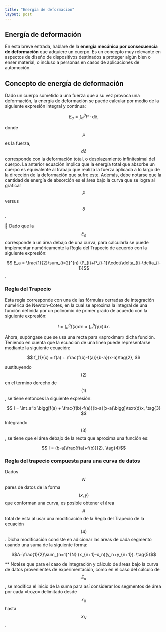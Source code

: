 ```yaml
---
title: "Energía de deformación"
layout: post
---
```


## **Energía de deformación** 

En esta breve entrada, hablaré de la **energía mecánica por consecuencia de deformación** que adquiere un cuerpo. Es un concepto muy relevante en aspectos de diseño de dispositivos destinados a proteger algún bien o enser material, o incluso a personas en casos de aplicaciones de automoción.

## Concepto de energía de deformación
 
Dado un cuerpo sometido a una fuerza que a su vez provoca una deformación, la energía de deformación se puede calcular por medio de la siguiente expresión integral y continua:

$$ E_a = \int_{\alpha}^{\beta} P\cdot \text{d}\delta,  $$

donde $$P$$ es la fuerza, $$d\delta$$ corresponde con la deformación total, o desplazamiento infinitesimal del cuerpo. La anterior ecuación implica que la energía total que absorbe un cuerpo es equivalente al trabajo que realiza la fuerza aplicada a lo largo de la dirección de la deformación que sufre este. Además, debe notarse que la cantidad de energía de absorción es el área bajo la curva que se logra al graficar $$P$$ versus $$\delta$$.

🔑 Dado que la $$E_a$$ corresponde a un área debajo de una curva, para calcularla se puede implementar numéricamente la Regla del Trapecio de acuerdo con la siguiente expresión:

$$ E_a = \frac{1}{2}\sum_{i=2}^{n} (P_{i}+P_{i-1})\cdot(\delta_{i}-\delta_{i-1})$$.

### **Regla del Trapecio**

Esta regla corresponde con una de las fórmulas cerradas de integración numérica de Newton-Cotes, en la cual se aproxima la integral de una función definida por un polinomio de primer grado de acuerdo con la siguiente expresión:

$$ I = \int_a^b f(x)\text{d}x \approx \int_a^b f_{1}(x)\text{d}x \tag{1}. $$ 

Ahora, supóngase que se usa una recta para «aproximar» dicha función. Teniendo en cuenta que la ecuación de una linea puede representarse mediante la siguiente ecuación: 

$$ f_{1}(x) = f(a) + \frac{f(b)-f(a)}{b-a}(x-a)\tag{2}, $$

sustituyendo $$(2)$$ en el término derecho de $$(1)$$, se tiene entonces la siguiente expresión:

$$ I =  \int_a^b \bigg[f(a) + \frac{f(b)-f(a)}{b-a}(x-a)\bigg]\text{d}x, \tag{3} $$

Integrando $$(3)$$, se tiene que el área debajo de la recta que aproxima una función es:

$$ I = (b-a)\frac{f(a)+f(b)}{2}. \tag{4}$$

### **Regla del trapecio compuesta para una curva de datos**

Dados $$N$$ pares de datos de la forma $$(x, y)$$ que conforman una curva, es posible obtener el área $$A$$ total de esta al usar una modificación de la Regla del Trapecio de la ecuación $$(4)$$. Dicha modificación consiste en adicionar las áreas de cada segmento usando una suma de la siguiente forma: 

$$A=\frac{1}{2}\sum_{n=1}^{N} (x_{n+1}-x_n)(y_n+y_{n+1}). \tag{5}$$

** Notése que para el caso de integración y cálculo de áreas bajo la curva de datos provenientes de experimentación, como en el caso del cálculo de $$E_a$$, se modifica el inicio de la suma para así considerar los segmentos de área por cada «trozo» delimitado desde $$x_0$$ hasta $$x_N$$.

